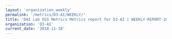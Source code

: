 ```yaml
---
layout: 'organization_weekly'
permalink: '/metrics/D3-AI/WEEKLY/'
title: 'DAI Lab OSS Metrics Metrics report for D3-AI | WEEKLY-REPORT-2018-11-18'
organization: 'D3-AI'
current_date: '2018-11-18'
---
```

